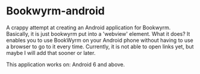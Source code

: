 # Bookwyrm-android
A crappy attempt at creating an Android application for Bookwyrm. Basically, it is just bookwyrm put into a 'webview' element.
What it does? It enables you to use BookWyrm on your Android phone without having to use a browser to go to it every time.
Currently, it is not able to open links yet, but maybe I will add that sooner or later.

This application works on: Android 6 and above.

